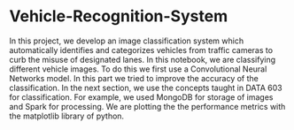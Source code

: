 # Vehicle-Recognition-System
In this project, we develop an image classification system which automatically identifies and categorizes vehicles from traffic cameras to curb the misuse of designated lanes.
In this notebook, we are classifying different vehicle images.
To do this we first use a Convolutional Neural Networks model. In this part we tried to improve the accuracy of the classification.
In the next section, we use the concepts taught in DATA 603 for classification. For example, we used MongoDB for storage of images and Spark for processing.
We are plotting the the performance metrics with the matplotlib library of python.

